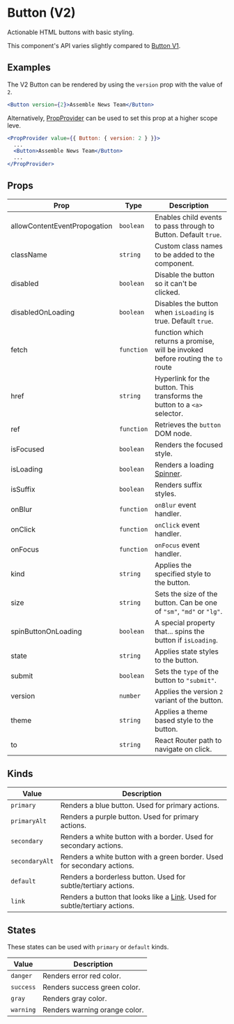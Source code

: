 # Button (V2)

Actionable HTML buttons with basic styling.

This component's API varies slightly compared to [Button V1](./ButtonV1.md).

## Examples

The V2 Button can be rendered by using the `version` prop with the value of `2`.

```jsx
<Button version={2}>Assemble News Team</Button>
```

Alternatively, [PropProvider](../../PropProvider) can be used to set this prop at a higher scope leve.

```jsx
<PropProvider value={{ Button: { version: 2 } }}>
  ...
  <Button>Assemble News Team</Button>
  ...
</PropProvider>
```

## Props

| Prop                         | Type       | Description                                                                     |
| ---------------------------- | ---------- | ------------------------------------------------------------------------------- |
| allowContentEventPropogation | `boolean`  | Enables child events to pass through to Button. Default `true`.                 |
| className                    | `string`   | Custom class names to be added to the component.                                |
| disabled                     | `boolean`  | Disable the button so it can't be clicked.                                      |
| disabledOnLoading            | `boolean`  | Disables the button when `isLoading` is true. Default `true`.                   |
| fetch                        | `function` | function which returns a promise, will be invoked before routing the `to` route |
| href                         | `string`   | Hyperlink for the button. This transforms the button to a `<a>` selector.       |
| ref                          | `function` | Retrieves the `button` DOM node.                                                |
| isFocused                    | `boolean`  | Renders the focused style.                                                      |
| isLoading                    | `boolean`  | Renders a loading [Spinner](../../Spinner).                                     |
| isSuffix                     | `boolean`  | Renders suffix styles.                                                          |
| onBlur                       | `function` | `onBlur` event handler.                                                         |
| onClick                      | `function` | `onClick` event handler.                                                        |
| onFocus                      | `function` | `onFocus` event handler.                                                        |
| kind                         | `string`   | Applies the specified style to the button.                                      |
| size                         | `string`   | Sets the size of the button. Can be one of `"sm"`, `"md"` or `"lg"`.            |
| spinButtonOnLoading          | `boolean`  | A special property that... spins the button if `isLoading`.                     |
| state                        | `string`   | Applies state styles to the button.                                             |
| submit                       | `boolean`  | Sets the `type` of the button to `"submit"`.                                    |
| version                      | `number`   | Applies the version `2` variant of the button.                                  |
| theme                        | `string`   | Applies a theme based style to the button.                                      |
| to                           | `string`   | React Router path to navigate on click.                                         |

## Kinds

| Value          | Description                                                                              |
| -------------- | ---------------------------------------------------------------------------------------- |
| `primary`      | Renders a blue button. Used for primary actions.                                         |
| `primaryAlt`   | Renders a purple button. Used for primary actions.                                       |
| `secondary`    | Renders a white button with a border. Used for secondary actions.                        |
| `secondaryAlt` | Renders a white button with a green border. Used for secondary actions.                  |
| `default`      | Renders a borderless button. Used for subtle/tertiary actions.                           |
| `link`         | Renders a button that looks like a [Link](../../Link). Used for subtle/tertiary actions. |

## States

These states can be used with `primary` or `default` kinds.

| Value     | Description                   |
| --------- | ----------------------------- |
| `danger`  | Renders error red color.      |
| `success` | Renders success green color.  |
| `gray`    | Renders gray color.           |
| `warning` | Renders warning orange color. |
